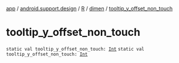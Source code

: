[app](../../../index.md) / [android.support.design](../../index.md) / [R](../index.md) / [dimen](index.md) / [tooltip_y_offset_non_touch](./tooltip_y_offset_non_touch.md)

# tooltip_y_offset_non_touch

`static val tooltip_y_offset_non_touch: `[`Int`](https://kotlinlang.org/api/latest/jvm/stdlib/kotlin/-int/index.html)
`static val tooltip_y_offset_non_touch: `[`Int`](https://kotlinlang.org/api/latest/jvm/stdlib/kotlin/-int/index.html)